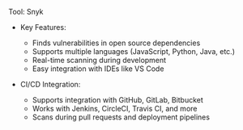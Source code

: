 Tool: Snyk

- Key Features:
  - Finds vulnerabilities in open source dependencies
  - Supports multiple languages (JavaScript, Python, Java, etc.)
  - Real-time scanning during development
  - Easy integration with IDEs like VS Code

- CI/CD Integration:
  - Supports integration with GitHub, GitLab, Bitbucket
  - Works with Jenkins, CircleCI, Travis CI, and more
  - Scans during pull requests and deployment pipelines

